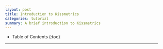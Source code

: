 ```yaml
---
layout: post
title: Introduction to Kissmetrics
categories: tutorial
summary: A brief introduction to Kissmetrics
---
```

* Table of Contents
{:toc}
* * *

<div id="wistia_c024843e11" class="wistia_embed wistia-embed" data-video-width="640" data-video-height="400">
</div>
